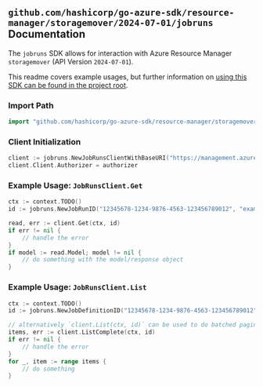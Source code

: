 
## `github.com/hashicorp/go-azure-sdk/resource-manager/storagemover/2024-07-01/jobruns` Documentation

The `jobruns` SDK allows for interaction with Azure Resource Manager `storagemover` (API Version `2024-07-01`).

This readme covers example usages, but further information on [using this SDK can be found in the project root](https://github.com/hashicorp/go-azure-sdk/tree/main/docs).

### Import Path

```go
import "github.com/hashicorp/go-azure-sdk/resource-manager/storagemover/2024-07-01/jobruns"
```


### Client Initialization

```go
client := jobruns.NewJobRunsClientWithBaseURI("https://management.azure.com")
client.Client.Authorizer = authorizer
```


### Example Usage: `JobRunsClient.Get`

```go
ctx := context.TODO()
id := jobruns.NewJobRunID("12345678-1234-9876-4563-123456789012", "example-resource-group", "storageMoverValue", "projectValue", "jobDefinitionValue", "jobRunValue")

read, err := client.Get(ctx, id)
if err != nil {
	// handle the error
}
if model := read.Model; model != nil {
	// do something with the model/response object
}
```


### Example Usage: `JobRunsClient.List`

```go
ctx := context.TODO()
id := jobruns.NewJobDefinitionID("12345678-1234-9876-4563-123456789012", "example-resource-group", "storageMoverValue", "projectValue", "jobDefinitionValue")

// alternatively `client.List(ctx, id)` can be used to do batched pagination
items, err := client.ListComplete(ctx, id)
if err != nil {
	// handle the error
}
for _, item := range items {
	// do something
}
```
